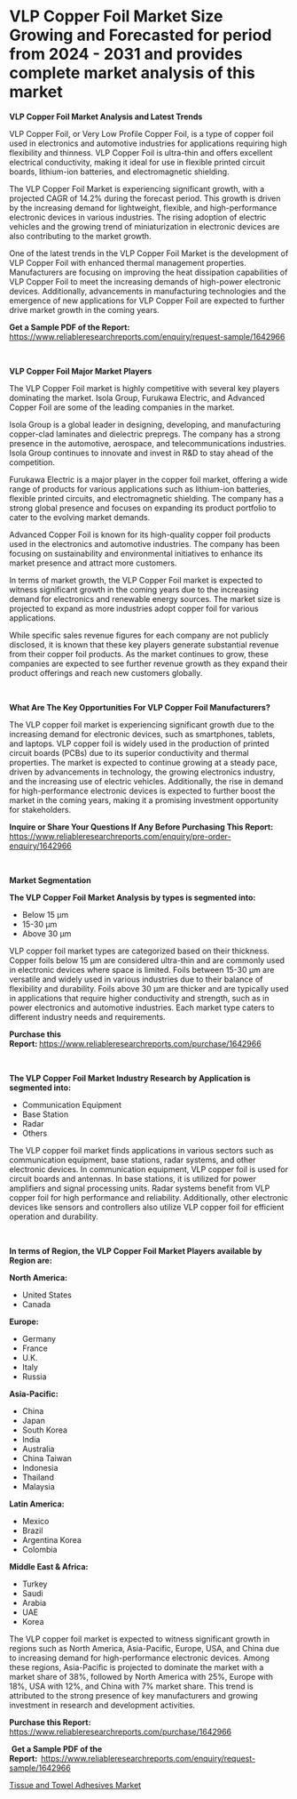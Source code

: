 <p><h1>VLP Copper Foil Market Size Growing and Forecasted for period from 2024 - 2031 and provides complete market analysis of this market</h1></p><p><strong>VLP Copper Foil Market Analysis and Latest Trends</strong></p>
<p><p>VLP Copper Foil, or Very Low Profile Copper Foil, is a type of copper foil used in electronics and automotive industries for applications requiring high flexibility and thinness. VLP Copper Foil is ultra-thin and offers excellent electrical conductivity, making it ideal for use in flexible printed circuit boards, lithium-ion batteries, and electromagnetic shielding.</p><p>The VLP Copper Foil Market is experiencing significant growth, with a projected CAGR of 14.2% during the forecast period. This growth is driven by the increasing demand for lightweight, flexible, and high-performance electronic devices in various industries. The rising adoption of electric vehicles and the growing trend of miniaturization in electronic devices are also contributing to the market growth.</p><p>One of the latest trends in the VLP Copper Foil Market is the development of VLP Copper Foil with enhanced thermal management properties. Manufacturers are focusing on improving the heat dissipation capabilities of VLP Copper Foil to meet the increasing demands of high-power electronic devices. Additionally, advancements in manufacturing technologies and the emergence of new applications for VLP Copper Foil are expected to further drive market growth in the coming years.</p></p>
<p><strong>Get a Sample PDF of the Report:&nbsp;</strong> <a href="https://www.reliableresearchreports.com/enquiry/request-sample/1642966">https://www.reliableresearchreports.com/enquiry/request-sample/1642966</a></p>
<p>&nbsp;</p>
<p><strong>VLP Copper Foil Major Market Players</strong></p>
<p><p>The VLP Copper Foil market is highly competitive with several key players dominating the market. Isola Group, Furukawa Electric, and Advanced Copper Foil are some of the leading companies in the market.</p><p>Isola Group is a global leader in designing, developing, and manufacturing copper-clad laminates and dielectric prepregs. The company has a strong presence in the automotive, aerospace, and telecommunications industries. Isola Group continues to innovate and invest in R&D to stay ahead of the competition.</p><p>Furukawa Electric is a major player in the copper foil market, offering a wide range of products for various applications such as lithium-ion batteries, flexible printed circuits, and electromagnetic shielding. The company has a strong global presence and focuses on expanding its product portfolio to cater to the evolving market demands.</p><p>Advanced Copper Foil is known for its high-quality copper foil products used in the electronics and automotive industries. The company has been focusing on sustainability and environmental initiatives to enhance its market presence and attract more customers.</p><p>In terms of market growth, the VLP Copper Foil market is expected to witness significant growth in the coming years due to the increasing demand for electronics and renewable energy sources. The market size is projected to expand as more industries adopt copper foil for various applications.</p><p>While specific sales revenue figures for each company are not publicly disclosed, it is known that these key players generate substantial revenue from their copper foil products. As the market continues to grow, these companies are expected to see further revenue growth as they expand their product offerings and reach new customers globally.</p></p>
<p>&nbsp;</p>
<p><strong>What Are The Key Opportunities For VLP Copper Foil Manufacturers?</strong></p>
<p><p>The VLP copper foil market is experiencing significant growth due to the increasing demand for electronic devices, such as smartphones, tablets, and laptops. VLP copper foil is widely used in the production of printed circuit boards (PCBs) due to its superior conductivity and thermal properties. The market is expected to continue growing at a steady pace, driven by advancements in technology, the growing electronics industry, and the increasing use of electric vehicles. Additionally, the rise in demand for high-performance electronic devices is expected to further boost the market in the coming years, making it a promising investment opportunity for stakeholders.</p></p>
<p><strong>Inquire or Share Your Questions If Any Before Purchasing This Report:</strong> <a href="https://www.reliableresearchreports.com/enquiry/pre-order-enquiry/1642966">https://www.reliableresearchreports.com/enquiry/pre-order-enquiry/1642966</a></p>
<p>&nbsp;</p>
<p><strong>Market Segmentation</strong></p>
<p><strong>The VLP Copper Foil Market Analysis by types is segmented into:</strong></p>
<p><ul><li>Below 15 μm</li><li>15-30 μm</li><li>Above 30 μm</li></ul></p>
<p><p>VLP copper foil market types are categorized based on their thickness. Copper foils below 15 μm are considered ultra-thin and are commonly used in electronic devices where space is limited. Foils between 15-30 μm are versatile and widely used in various industries due to their balance of flexibility and durability. Foils above 30 μm are thicker and are typically used in applications that require higher conductivity and strength, such as in power electronics and automotive industries. Each market type caters to different industry needs and requirements.</p></p>
<p><strong>Purchase this Report:&nbsp;</strong><a href="https://www.reliableresearchreports.com/purchase/1642966">https://www.reliableresearchreports.com/purchase/1642966</a></p>
<p>&nbsp;</p>
<p><strong>The VLP Copper Foil Market Industry Research by Application is segmented into:</strong></p>
<p><ul><li>Communication Equipment</li><li>Base Station</li><li>Radar</li><li>Others</li></ul></p>
<p><p>The VLP copper foil market finds applications in various sectors such as communication equipment, base stations, radar systems, and other electronic devices. In communication equipment, VLP copper foil is used for circuit boards and antennas. In base stations, it is utilized for power amplifiers and signal processing units. Radar systems benefit from VLP copper foil for high performance and reliability. Additionally, other electronic devices like sensors and controllers also utilize VLP copper foil for efficient operation and durability.</p></p>
<p>&nbsp;</p>
<p><strong>In terms of Region, the VLP Copper Foil Market Players available by Region are:</strong></p>
<p>
    <p> <strong> North America: </strong>
        <ul>
            <li>United States</li>
            <li>Canada</li>
        </ul>
        </p> 
    <p> <strong> Europe: </strong>
        <ul>
            <li>Germany</li>
            <li>France</li>
            <li>U.K.</li>
            <li>Italy</li>
            <li>Russia</li>
        </ul>
        </p> 
    <p> <strong> Asia-Pacific: </strong>
        <ul>
            <li>China</li>
            <li>Japan</li>
            <li>South Korea</li>
            <li>India</li>
            <li>Australia</li>
            <li>China Taiwan</li>
            <li>Indonesia</li>
            <li>Thailand</li>
            <li>Malaysia</li>
        </ul>
        </p> 
    <p> <strong> Latin America: </strong>
        <ul>
            <li>Mexico</li>
            <li>Brazil</li>
            <li>Argentina Korea</li>
            <li>Colombia</li>
        </ul>
        </p> 
    <p> <strong> Middle East & Africa: </strong>
        <ul>
            <li>Turkey</li>
            <li>Saudi</li>
            <li>Arabia</li>
            <li>UAE</li>
            <li>Korea</li>
        </ul>
    </p>
    </p>
<p><p>The VLP copper foil market is expected to witness significant growth in regions such as North America, Asia-Pacific, Europe, USA, and China due to increasing demand for high-performance electronic devices. Among these regions, Asia-Pacific is projected to dominate the market with a market share of 38%, followed by North America with 25%, Europe with 18%, USA with 12%, and China with 7% market share. This trend is attributed to the strong presence of key manufacturers and growing investment in research and development activities.</p></p>
<p><strong>Purchase this Report: </strong><a href="https://www.reliableresearchreports.com/purchase/1642966">https://www.reliableresearchreports.com/purchase/1642966</a></p>
<p>&nbsp;<strong>Get a Sample PDF of the Report:&nbsp;&nbsp;</strong><a href="https://www.reliableresearchreports.com/enquiry/request-sample/1642966">https://www.reliableresearchreports.com/enquiry/request-sample/1642966</a></p>
<p><strong></strong></p>
<p><p><a href="https://github.com/Sherrillcrooksxa8i18ucf2m/Market-Research-Report-List-1/blob/main/tissue-and-towel-adhesives-market.md">Tissue and Towel Adhesives Market</a></p></p>
